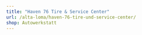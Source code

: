 ```yaml
---
title: "Haven 76 Tire & Service Center"
url: /alta-loma/haven-76-tire-und-service-center/
shop: Autowerkstatt
---
```

